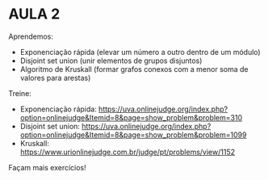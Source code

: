 # AULA 2

Aprendemos:
- Exponenciação rápida (elevar um número a outro dentro de um módulo)
- Disjoint set union (unir elementos de grupos disjuntos)
- Algoritmo de Kruskall (formar grafos conexos com a menor soma de valores para arestas)

Treine:
- Exponenciação rápida: https://uva.onlinejudge.org/index.php?option=onlinejudge&Itemid=8&page=show_problem&problem=310
- Disjoint set union: https://uva.onlinejudge.org/index.php?option=onlinejudge&Itemid=8&page=show_problem&problem=1099
- Kruskall: https://www.urionlinejudge.com.br/judge/pt/problems/view/1152

Façam mais exercícios!
